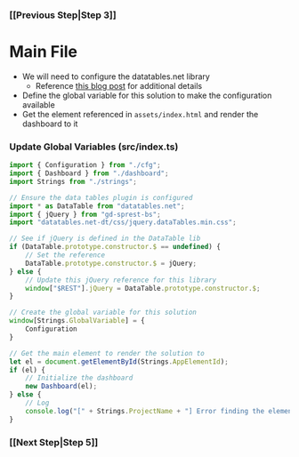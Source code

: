 ### [[Previous Step|Step 3]]

# Main File

- We will need to configure the datatables.net library
   - Reference [this blog post](https://dattabase.com/blog/typescript-and-datatables.net) for additional details
- Define the global variable for this solution to make the configuration available
- Get the element referenced in ```assets/index.html``` and render the dashboard to it

### Update Global Variables (src/index.ts)

```ts
import { Configuration } from "./cfg";
import { Dashboard } from "./dashboard";
import Strings from "./strings";

// Ensure the data tables plugin is configured
import * as DataTable from "datatables.net";
import { jQuery } from "gd-sprest-bs";
import "datatables.net-dt/css/jquery.dataTables.min.css";

// See if jQuery is defined in the DataTable lib
if (DataTable.prototype.constructor.$ == undefined) {
    // Set the reference
    DataTable.prototype.constructor.$ = jQuery;
} else {
    // Update this jQuery reference for this library
    window["$REST"].jQuery = DataTable.prototype.constructor.$;
}

// Create the global variable for this solution
window[Strings.GlobalVariable] = {
    Configuration
}

// Get the main element to render the solution to
let el = document.getElementById(Strings.AppElementId);
if (el) {
    // Initialize the dashboard
    new Dashboard(el);
} else {
    // Log
    console.log("[" + Strings.ProjectName + "] Error finding the element with id '" + Strings.AppElementId + "'");
}
```

### [[Next Step|Step 5]]